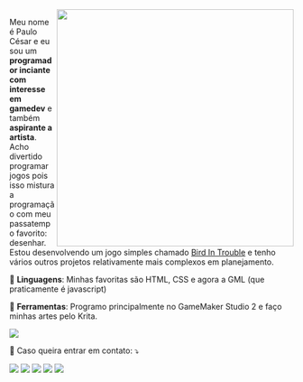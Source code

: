 <img src="Escaravelho.png" min-width="420px" max-width="420px" width="420px" align="right">

<p align="left"> 
  Meu nome é Paulo César e eu sou um <strong>programador inciante com interesse em gamedev</strong> e também <strong>aspirante a artista</strong>.<br>
  Acho divertido programar jogos pois isso mistura a programação com meu passatempo favorito: desenhar. Estou desenvolvendo um jogo simples chamado <a href="https://paulok3tchup.itch.io/bird-in-trouble" alt="Bird In Trouble">Bird In Trouble</a> e tenho vários outros projetos relativamente mais complexos em planejamento.

</p>

<p align="left">
  🦄 <strong>Linguagens</strong>: Minhas favoritas são HTML, CSS e agora a GML (que praticamente é javascript)
</p>

<p align="left">
  💼 <strong>Ferramentas</strong>: Programo principalmente no GameMaker Studio 2 e faço minhas artes pelo Krita.
</p>

<img widht="130em" src="https://github-readme-stats.vercel.app/api?username=paulok3tchup&show_icons=true" align = "center"/>

<p align="left">
  💌 Caso queira entrar em contato: ⤵️
</p>

<p align="left">
  <a href="mailto:passandoalimpo13@gmail.com" alt="Gmail">
  <img src="https://img.shields.io/badge/Gmail-D14836?style=for-the-badge&logo=gmail&logoColor=white" /></a>

  <a href="https://www.instagram.com/paulok3tchup/" alt="Instagram">
  <img src="https://img.shields.io/badge/Instagram-E4405F?style=for-the-badge&logo=instagram&logoColor=white"/></a>

  <a href="https://twitter.com/oficial_gamesbr" alt="Twitter">
  <img src="https://img.shields.io/badge/Twitter-1DA1F2?style=for-the-badge&logo=twitter&logoColor=white"/></a>

  <a href="https://www.youtube.com/@PauloK3tchup" alt="YouTube">
  <img src="https://img.shields.io/badge/YouTube-FF0000?style=for-the-badge&logo=youtube&logoColor=white"/></a>

  <a href="https://paulok3tchup.itch.io/" alt="Itch.io">
  <img src="https://img.shields.io/badge/Itch.io-FA5C5C?style=for-the-badge&logo=itch.io&logoColor=white"/></a>
</p>
